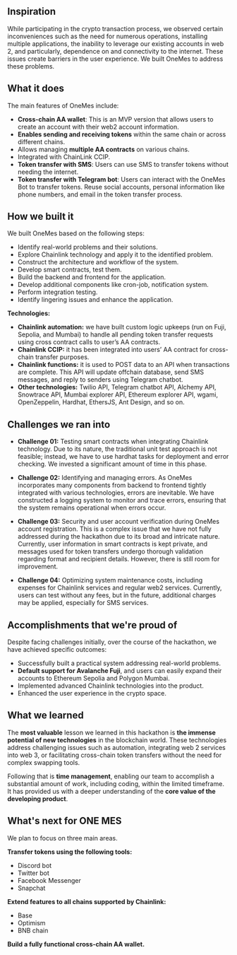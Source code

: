 ## Inspiration
While participating in the crypto transaction process, we observed certain inconveniences such as the need for numerous operations, installing multiple applications, the inability to leverage our existing accounts in web 2, and particularly, dependence on and connectivity to the internet. These issues create barriers in the user experience. We built OneMes to address these problems.

## What it does
The main features of OneMes include:

- **Cross-chain AA wallet**: This is an MVP version that allows users to create an account with their web2 account information.
- **Enables sending and receiving tokens** within the same chain or across different chains.
- Allows managing **multiple AA contracts** on various chains.
- Integrated with ChainLink CCIP.
- **Token transfer with SMS**: Users can use SMS to transfer tokens without needing the internet.
- **Token transfer with Telegram bot**: Users can interact with the OneMes Bot to transfer tokens.
Reuse social accounts, personal information like phone numbers, and email in the token transfer process.

## How we built it
We built OneMes based on the following steps:

- Identify real-world problems and their solutions.
- Explore Chainlink technology and apply it to the identified problem.
- Construct the architecture and workflow of the system.
- Develop smart contracts, test them.
- Build the backend and frontend for the application.
- Develop additional components like cron-job, notification system.
- Perform integration testing.
- Identify lingering issues and enhance the application.


**Technologies:**
- **Chainlink automation:** we have built custom logic upkeeps (run on Fuji, Sepolia, and Mumbai) to handle all pending token transfer requests using cross contract calls to user’s AA contracts.
- **Chainlink CCIP:** it has been integrated into users’ AA contract for cross-chain transfer purposes.
- **Chainlink functions:** it is used to POST data to an API when transactions are complete. This API will update offchain database, send SMS messages, and reply to senders using Telegram chatbot.
- **Other technologies:** Twilio API, Telegram chatbot API, Alchemy API, Snowtrace API, Mumbai explorer API, Ethereum explorer API, wgami, OpenZeppelin, Hardhat, EthersJS, Ant Design, and so on.

## Challenges we ran into

- **Challenge 01:** Testing smart contracts when integrating Chainlink technology. Due to its nature, the traditional unit test approach is not feasible; instead, we have to use hardhat tasks for deployment and error checking. We invested a significant amount of time in this phase.

- **Challenge 02:** Identifying and managing errors. As OneMes incorporates many components from backend to frontend tightly integrated with various technologies, errors are inevitable. We have constructed a logging system to monitor and trace errors, ensuring that the system remains operational when errors occur.

- **Challenge 03:** Security and user account verification during OneMes account registration. This is a complex issue that we have not fully addressed during the hackathon due to its broad and intricate nature. Currently, user information in smart contracts is kept private, and messages used for token transfers undergo thorough validation regarding format and recipient details. However, there is still room for improvement.

- **Challenge 04:** Optimizing system maintenance costs, including expenses for Chainlink services and regular web2 services. Currently, users can test without any fees, but in the future, additional charges may be applied, especially for SMS services.


## Accomplishments that we're proud of

Despite facing challenges initially, over the course of the hackathon, we have achieved specific outcomes:

- Successfully built a practical system addressing real-world problems.
- **Default support for Avalanche Fuji**, and users can easily expand their accounts to Ethereum Sepolia and Polygon Mumbai.
- Implemented advanced Chainlink technologies into the product.
- Enhanced the user experience in the crypto space.


## What we learned

The **most valuable** lesson we learned in this hackathon is **the immense potential of new technologies** in the blockchain world. These technologies address challenging issues such as automation, integrating web 2 services into web 3, or facilitating cross-chain token transfers without the need for complex swapping tools.

Following that is **time management**, enabling our team to accomplish a substantial amount of work, including coding, within the limited timeframe. It has provided us with a deeper understanding of the **core value of the developing product**.


## What's next for ONE MES


We plan to focus on three main areas.

**Transfer tokens using the following tools:**

- Discord bot
- Twitter bot
- Facebook Messenger
- Snapchat

**Extend features to all chains supported by Chainlink:**

- Base
- Optimism
- BNB chain

**Build a fully functional cross-chain AA wallet.**

